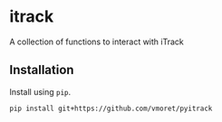 # itrack
A collection of functions to interact with iTrack

## Installation

Install using `pip`.

```bash
pip install git+https://github.com/vmoret/pyitrack
```
